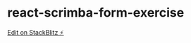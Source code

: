 # react-scrimba-form-exercise

[Edit on StackBlitz ⚡️](https://stackblitz.com/edit/react-scrimba-form-exercise)